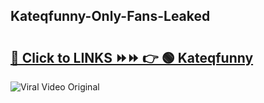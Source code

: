 
 ## Kateqfunny-Only-Fans-Leaked

# <h2><a href="https://clipsfans.com/Kateqfunny&ref=git">🔗 Click to LINKS ⏩⏩ 👉 🟢 Kateqfunny </a></h2>

<a href="https://clipsfans.com/Kateqfunny&ref=git" rel="nofollow" data-target="animated-image.originalLink"><img src="https://i.ibb.co.com/xMMVF88/686577567.gif" alt="Viral Video Original" style="max-width: 100%; display: inline-block;" data-target="animated-image.originalImage"></a>
